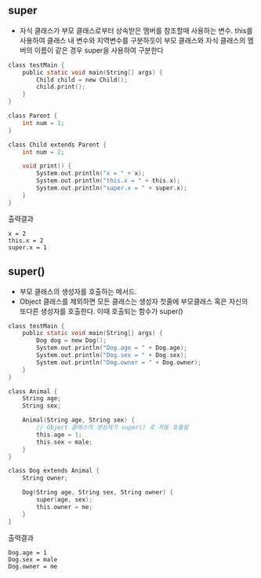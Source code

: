 ## super
- 자식 클래스가 부모 클래스로부터 상속받은 멤버를 참조할때 사용하는 변수. this를 사용하여 클래스 내 변수와 지역변수를 구분하듯이 부모 클래스와 자식 클래스의 멤버의 이름이 같은 경우 super을 사용하여 구분한다

```C
class testMain {
    public static void main(String[] args) {
        Child child = new Child();
        child.print();
    }
}

class Parent {
    int num = 1;
}

class Child extends Parent {
    int num = 2;

    void print() {
        System.out.println("x = " + x);
        System.out.println("this.x = " + this.x);
        System.out.println("super.x = " + super.x);
    }
}
```

출력결과
```
x = 2
this.x = 2
super.x = 1
```

## super()
- 부모 클래스의 생성자를 호출하는 메서드.
- Object 클래스를 제외하면 모든 클래스는 생성자 첫줄에 부모클래스 혹은 자신의 또다른 생성자를 호출한다. 이때 호출되는 함수가 super()

```C
class testMain {
    public static void main(String[] args) {
        Dog dog = new Dog();
        System.out.println("Dog.age = " + Dog.age);
        System.out.println("Dog.sex = " + Dog.sex);
        System.out.println("Dog.owner = " + Dog.owner);
    }
}

class Animal {
    String age;
    String sex;

    Animal(String age, String sex) {
        // Object 클래스의 생성자가 super() 로 자동 호출됨
        this.age = 1;
        this.sex = male;
    }
}

class Dog extends Animal {
    String owner;

    Dog(String age, String sex, String owner) {
        super(age, sex);
        this.owner = me;
    }
}
```

출력결과
```
Dog.age = 1
Dog.sex = male
Dog.owner = me
```